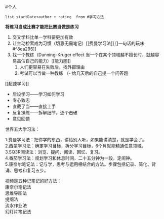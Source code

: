 #个人
```dataview
list startDate+author + rating  from #学习方法
```
**将练习当成比赛才能把比赛当做是练习**
1. 交叉学科比单一学科要更加有效
2. 让主动检索成为习惯（切忌无需笔记）[[费曼学习法]] [[一句话的玩味#^8ea296]] 
3. 找一个教练（Dunning-Kruger effect 当一个在某个领域越不擅长时，就越容易高估自己的能力）[[能力圈]]
	1. 人们更容易在失败后，找外部理由 
	2. 考试可以当做一种教练 （- 给几天后的自己提一个问答题

[[超速学习]] 
- 后设学习——学习如何学习 
- 专心致志 
- 直截了当——直接上手
- 反复操练——拆解细节，逐个击破
- 意见回馈



世界五大学习法：  
  
1.费曼学习法：把你学的东西，讲给别人听，如果能讲清楚，就是学会了。  
2.西蒙学习法：确定学习目标，拆分学习目标，6个月就能精通任意领域。  
3.SQ3R阅读法：浏览、提问、阅读、回忆、复习。  
4.番茄学习法：规划学习和休息时间，二十五分钟为一段，定闹钟。  
5.康奈尔笔记法：记与学，思考与运用相结合的方法。步骤包括记录、简化、背诵、思考和复习五步。  

视频是五种记笔记的好方法：  
康奈尔笔记法  
思维导图法  
提纲法  
流水作业法  
幻灯片笔记法